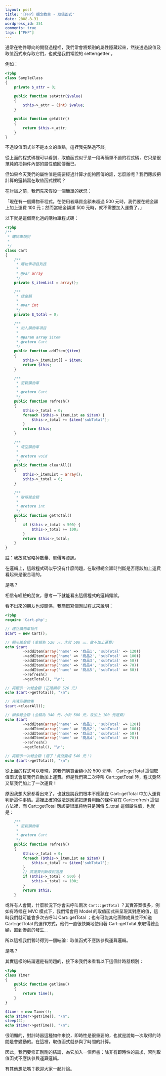 ```yaml
---
layout: post
title: '[PHP] 觀念教室 - 取值函式'
date: 2008-8-31
wordpress_id: 351
comments: true
tags: ["PHP"]
---
```


通常在物件導向的開發過程裡，我們常會將類別的屬性隱藏起來，然後透過設值及取值函式來存取它們，也就是我們常說的 setter/getter 。

<!--more-->

例如：

```php
<?php
class SampleClass
{
    private $_attr = 0;

    public function setAttr($value)
    {
        $this->_attr = (int) $value;
    }

    public function getAttr()
    {
        return $this->_attr;
    }
}
```

不過設值函式並不是本文的重點，這裡我先略過不談。

從上面的程式碼裡可以看到，取值函式似乎是一段再簡單不過的程式碼，它只是很單純的把物件內部的屬性值回傳而已。

但如果今天我們的屬性值是需要經過計算才能夠回傳的話，怎麼辦呢？我們應該把計算的邏輯寫在取值函式裡嗎？

在討論之前，我們先來假設一個簡單的狀況：

「現在有一個購物車程式，在使用者購買金額未超過 500 元時，我們要在總金額上加上運費 100 元；然而當總金額滿 500 元時，就不需要加入運費了。」

以下就是這個簡化過的購物車程式碼：

```php
<?php
/**
 * 購物車類別
 *
 */
class Cart
{
    /**
     * 購物車項目列表
     *
     * @var array
     */
    private $_itemList = array();

    /**
     * 總金額
     *
     * @var int
     */
    private $_total = 0;

    /**
     * 加入購物車項目
     *
     * @param array $item
     * @return Cart
     */
    public function addItem($item)
    {
        $this->_itemList[] = $item;
        return $this;
    }

    /**
     * 更新購物車
     *
     * @return Cart
     */
    public function refresh()
    {
        $this->_total = 0;
        foreach ($this->_itemList as $item) {
            $this->_total += $item['subTotal'];
        }
        return $this;
    }

    /**
     * 清空購物車
     *
     * @return void
     */
    public function clearAll()
    {
        $this->_itemList = array();
        $this->_total = 0;
    }

    /**
     * 取得總金額
     *
     * @return int
     */
    public function getTotal()
    {
        if ($this->_total < 500) {
            $this->_total += 100;
        }
        return $this->_total;
    }
}

```

註：我故意省略掉數量、單價等資訊。

在邏輯上，這段程式碼似乎沒有什麼問題，在取得總金額時判斷是否應該加上運費看起來是很合理的。

是嗎？

相信有經驗的朋友，思考一下就能看出這個程式的邏輯錯誤。

看不出來的朋友也沒關係，我簡單寫個測試程式來說明：

```php
<?php
require 'Cart.php';

// 建立購物車物件
$cart = new Cart();

// 顯示總金額 (金額為 520 元，大於 500 元，故不加上運費)
echo $cart
        ->addItem(array('name' => '商品1', 'subTotal' => 120))
        ->addItem(array('name' => '商品2', 'subTotal' => 100))
        ->addItem(array('name' => '商品3', 'subTotal' => 50))
        ->addItem(array('name' => '商品4', 'subTotal' => 70))
        ->addItem(array('name' => '商品5', 'subTotal' => 80))
        ->refresh()
        ->getTotal(), "\n";

// 再顯示一次總金額 (正確顯示 520 元)
echo $cart->getTotal(), "\n";

// 先清空購物車
$cart->clearAll();

// 顯示總金額 (金額為 340 元，小於 500 元，故加上 100 元運費)
echo $cart
        ->addItem(array('name' => '商品1', 'subTotal' => 120))
        ->addItem(array('name' => '商品2', 'subTotal' => 100))
        ->addItem(array('name' => '商品3', 'subTotal' => 50))
        ->addItem(array('name' => '商品4', 'subTotal' => 70))
        ->refresh()
        ->getTotal(), "\n";

// 再顯示一次總金額 (錯了！竟然變成 540 元！)
echo $cart->getTotal(), "\n";
```

從上面的程式可以發現，當我們購買金額小於 500 元時， Cart::getTotal 這個取值函式會幫我們自動加上運費。但是我們第二次呼叫 Cart::getTotal 時，程式竟然又幫我們加上了一次運費！

原因我想大家都看出來了，也就是說我們根本不應該在 Cart::getTotal 中加入運費判斷這件事情。這裡正確的做法是應該把運費判斷的條件寫在 Cart::refresh 這個方法裡，而 Cart::getTotal 應該要很單純地只是回傳 $_total 這個屬性值，也就是：

```php
    /**
     * 更新購物車
     *
     * @return Cart
     */
    public function refresh()
    {
        $this->_total = 0;
        foreach ($this->_itemList as $item) {
            $this->_total += $item['subTotal'];
        }
        // 將運費判斷改到這裡
        if ($this->_total < 500) {
            $this->_total += 100;
        }
        return $this;
    }

```

或許有人會問，什麼狀況下你會去呼叫兩次 `Cart::getTotal` ？其實答案很多，例如有時候在 MVC 模式下，我們常會用 Model 的取值函式來呈現其對應的值，這時我們就可能會多次去呼叫 Cart::getTotal ；也有可能其他團隊成員並不知道 Cart::getTotal 的運作方式，他們一直很快樂地使用著 Cart::getTotal 來取得總金額，直到慘劇的發生...

所以這裡我們暫時得到一個結論：取值函式不應該參與運算邏輯。

是嗎？

其實這樣的結論還是有問題的，接下來我們來看看以下這個計時器類別：

```php
<?php
class Timer
{
    public function getTime()
    {
        return time();
    }
}

$timer = new Timer();
echo $timer->getTime(), "\n";
sleep(2);
echo $timer->getTime(), "\n";
```

很明顯的，對計時器這種物件來說，即時性是很重要的，也就是說每一次取得的時間是會變動的。在這裡，取值函式就參與了時間的計算。

因此，我們要修正剛剛的結論，為它加入一個但書：除非有即時性的需求，否則取值函式不應該參與運算邏輯。

有其他想法嗎？歡迎大家一起討論。
